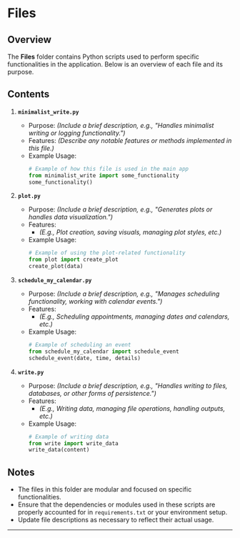 # Files

## Overview
The **Files** folder contains Python scripts used to perform specific functionalities in the application. Below is an overview of each file and its purpose.

## Contents

1. **`minimalist_write.py`**  
   - Purpose: *(Include a brief description, e.g., "Handles minimalist writing or logging functionality.")*
   - Features: *(Describe any notable features or methods implemented in this file.)*
   - Example Usage:
     ```python
     # Example of how this file is used in the main app
     from minimalist_write import some_functionality
     some_functionality()
     ```

2. **`plot.py`**  
   - Purpose: *(Include a brief description, e.g., "Generates plots or handles data visualization.")*
   - Features: 
     - *(E.g., Plot creation, saving visuals, managing plot styles, etc.)*
   - Example Usage:
     ```python
     # Example of using the plot-related functionality
     from plot import create_plot
     create_plot(data)
     ```

3. **`schedule_my_calendar.py`**  
   - Purpose: *(Include a brief description, e.g., "Manages scheduling functionality, working with calendar events.")*
   - Features: 
     - *(E.g., Scheduling appointments, managing dates and calendars, etc.)*
   - Example Usage:
     ```python
     # Example of scheduling an event
     from schedule_my_calendar import schedule_event
     schedule_event(date, time, details)
     ```

4. **`write.py`**  
   - Purpose: *(Include a brief description, e.g., "Handles writing to files, databases, or other forms of persistence.")*
   - Features: 
     - *(E.g., Writing data, managing file operations, handling outputs, etc.)*
   - Example Usage:
     ```python
     # Example of writing data
     from write import write_data
     write_data(content)
     ```

## Notes
- The files in this folder are modular and focused on specific functionalities.
- Ensure that the dependencies or modules used in these scripts are properly accounted for in `requirements.txt` or your environment setup.
- Update file descriptions as necessary to reflect their actual usage.

---
